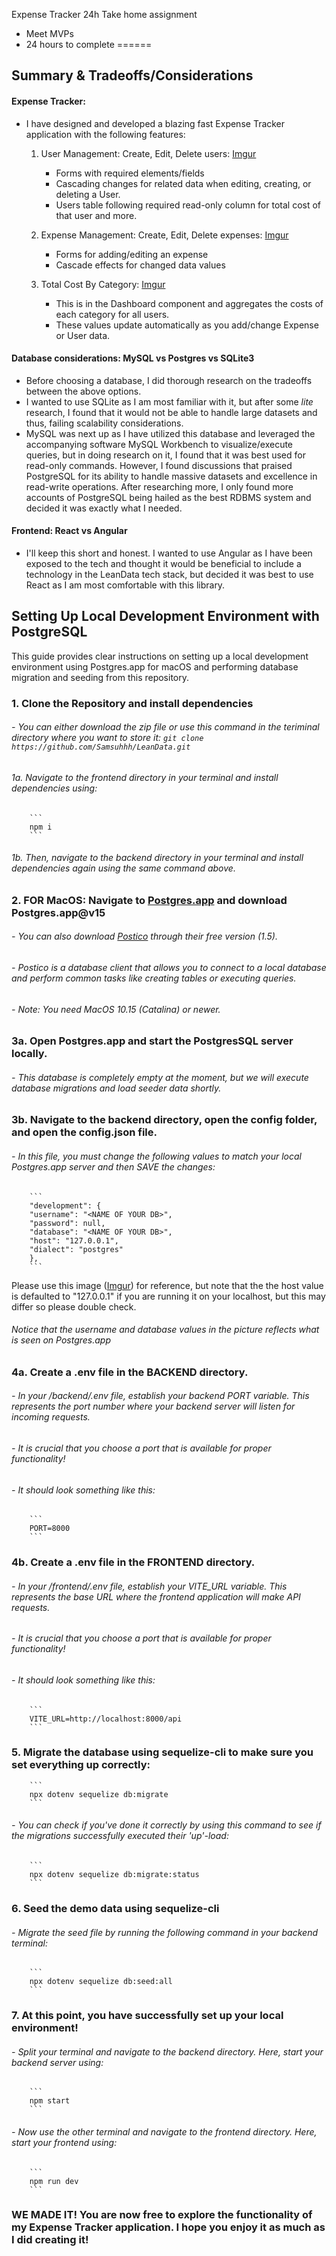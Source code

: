 Expense Tracker 24h Take home assignment 
- Meet MVPs
- 24 hours to complete
======

Summary & Tradeoffs/Considerations
------
#### Expense Tracker:
- I have designed and developed a blazing fast Expense Tracker application with the following features:
   1. User Management: Create, Edit, Delete users: [Imgur](https://i.imgur.com/O6DxBN0.png)
      - Forms with required elements/fields
      - Cascading changes for related data when editing, creating, or deleting a User.
      - Users table following required read-only column for total cost of that user and more.


   2. Expense Management: Create, Edit, Delete expenses: [Imgur](https://i.imgur.com/LSe32Ij.png)
      - Forms for adding/editing an expense
      - Cascade effects for changed data values


   3. Total Cost By Category: [Imgur](https://i.imgur.com/PJ3UuMR.png)
      - This is in the Dashboard component and aggregates the costs of each category for all users.
      - These values update automatically as you add/change Expense or User data.          


#### Database considerations: MySQL vs Postgres vs SQLite3
- Before choosing a database, I did thorough research on the tradeoffs between the above options.
- I wanted to use SQLite as I am most familiar with it, but after some *lite* research, I found that it would not be able to handle large datasets and thus, failing scalability considerations.
- MySQL was next up as I have utilized this database and leveraged the accompanying software MySQL Workbench to visualize/execute queries, but in doing research on it, I found that it was best used for read-only commands. However, I found discussions that praised PostgreSQL for its ability to handle massive datasets and excellence in read-write operations. After researching more, I only found more accounts of PostgreSQL being hailed as the best RDBMS system and decided it was exactly what I needed.

#### Frontend: React vs Angular
- I'll keep this short and honest. I wanted to use Angular as I have been exposed to the tech and thought it would be beneficial to include a technology in the LeanData tech stack, but decided it was best to use React as I am most comfortable with this library.


Setting Up Local Development Environment with PostgreSQL
------
This guide provides clear instructions on setting up a local development environment using Postgres.app for macOS and performing database migration and seeding from this repository.

### 1. Clone the Repository and install dependencies
###### - You can either download the zip file or use this command in the teriminal directory where you want to store it: `git clone https://github.com/Samsuhhh/LeanData.git`
###### 1a. Navigate to the frontend directory in your terminal and install dependencies using:
        ```
        npm i
        ```
###### 1b. Then, navigate to the backend directory in your terminal and install dependencies again using the same command above.

### 2. FOR MacOS: Navigate to [Postgres.app](https://postgresapp.com/downloads.html) and download Postgres.app@v15
###### - You can also download [Postico](https://eggerapps.at/postico2/) through their free version (1.5).
###### - Postico is a database client that allows you to connect to a local database and perform common tasks like creating tables or executing queries.
###### - Note: You need MacOS 10.15 (Catalina) or newer.
      
### 3a. Open Postgres.app and start the PostgresSQL server locally.
###### - This database is completely empty at the moment, but we will execute database migrations and load seeder data shortly.
### 3b. Navigate to the backend directory, open the config folder, and open the config.json file.
###### - In this file, you must change the following values to match your local Postgres.app server and then SAVE the changes:
        ```
        "development": {
        "username": "<NAME OF YOUR DB>",
        "password": null,
        "database": "<NAME OF YOUR DB>",
        "host": "127.0.0.1",
        "dialect": "postgres"
        },
        ```
        
Please use this image ([Imgur](https://i.imgur.com/Kq3T2p6.png)) for reference, but note that the the host value is defaulted to "127.0.0.1" if you are running it on your localhost, but this may differ so please double check.

###### Notice that the username and database values in the picture reflects what is seen on Postgres.app

### 4a. Create a .env file in the BACKEND directory.
###### - In your /backend/.env file, establish your backend PORT variable. This represents the port number where your backend server will listen for incoming requests.
###### - It is crucial that you choose a port that is available for proper functionality!
###### - It should look something like this: 
        ```
        PORT=8000
        ```        
### 4b. Create a .env file in the FRONTEND directory.
###### - In your /frontend/.env file, establish your VITE_URL variable. This represents the base URL where the frontend application will make API requests.
###### - It is crucial that you choose a port that is available for proper functionality!
###### - It should look something like this:
        ```
        VITE_URL=http://localhost:8000/api
        ```
### 5. Migrate the database using sequelize-cli to make sure you set everything up correctly:
        ```
        npx dotenv sequelize db:migrate
        ```
###### - You can check if you've done it correctly by using this command to see if the migrations successfully executed their 'up'-load:
        ```
        npx dotenv sequelize db:migrate:status
        ```        
### 6. Seed the demo data using sequelize-cli
###### - Migrate the seed file by running the following command in your backend terminal:
        ```
        npx dotenv sequelize db:seed:all
        ```
### 7. At this point, you have successfully set up your local environment!
###### - Split your terminal and navigate to the backend directory. Here, start your backend server using:
        ```
        npm start
        ```
###### - Now use the other terminal and navigate to the frontend directory. Here, start your frontend using:
        ```
        npm run dev
        ```
### WE MADE IT! You are now free to explore the functionality of my Expense Tracker application. I hope you enjoy it as much as I did creating it!

